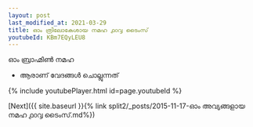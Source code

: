 ```yaml
---
layout: post
last_modified_at: 2021-03-29
title: ഓം ത്രിലോകേശായ നമഹ ൧൦൮ ടൈംസ്
youtubeId: KBm7EQyLEU8
---
```

 
 
 ഓം ബ്രാഹ്മിൺ നമഹ 
 
 -  ആരാണ് വേദങ്ങൾ ചൊല്ലുന്നത് 
 
  
 
  
 
 
 
 
 
 


{% include youtubePlayer.html id=page.youtubeId %}
 
[Next]({{ site.baseurl }}{% link  split2/_posts/2015-11-17-ഓം അവ്യങ്ങളായ നമഹ ൧൦൮ ടൈംസ്.md%})
 

